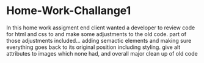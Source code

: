 # Home-Work-Challange1

In this home work assigment end client wanted a developer to
review code for html and css to and make some adjustments to the old code.
part of those adjustments included... adding semactic elements and making sure everything goes back to its original position including styling. give alt attributes to images which none had, and overall major clean up of old code

